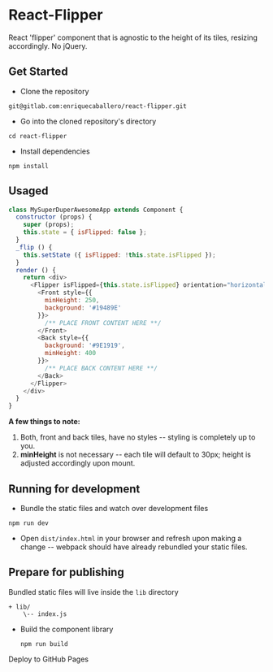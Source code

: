 
# React-Flipper

React 'flipper' component that is agnostic to the height of its tiles, resizing accordingly. No jQuery.

## Get Started
* Clone the repository
```
git@gitlab.com:enriquecaballero/react-flipper.git
```

* Go into the cloned repository's directory
```
cd react-flipper
```

* Install dependencies
```
npm install
```

## Usaged

```javascript
class MySuperDuperAwesomeApp extends Component {
  constructor (props) {
    super (props);
    this.state = { isFlipped: false };
  }
  _flip () {
    this.setState ({ isFlipped: !this.state.isFlipped });
  }
  render () {
    return <div>
      <Flipper isFlipped={this.state.isFlipped} orientation="horizontal">
        <Front style={{
          minHeight: 250,
          background: '#19489E'
        }}>
          /** PLACE FRONT CONTENT HERE **/
        </Front>
        <Back style={{
          background: '#9E1919',
          minHeight: 400
        }}>
          /** PLACE BACK CONTENT HERE **/
        </Back>
      </Flipper>
    </div>
  }
}

```
**A few things to note:**
1. Both, front and back tiles, have no styles -- styling is completely up to you.
2. **minHeight** is not necessary -- each tile will default to 30px; height is adjusted accordingly upon mount.


## Running for development
- Bundle the static files and watch over development files
```
npm run dev
```
- Open ```dist/index.html``` in your browser and refresh upon making a change -- webpack should have already rebundled your static files.

## Prepare for publishing
Bundled static files will live inside the ```lib``` directory
```
+ lib/
    \-- index.js
```

- Build the component library

  ```
  npm run build
  ```

Deploy to GitHub Pages
